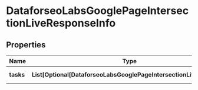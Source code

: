 # DataforseoLabsGooglePageIntersectionLiveResponseInfo


## Properties

| Name | Type | Description | Notes |
|------------ | ------------- | ------------- | -------------|
**tasks** | **List[Optional[DataforseoLabsGooglePageIntersectionLiveTaskInfo]]** | array of tasks |[optional]|